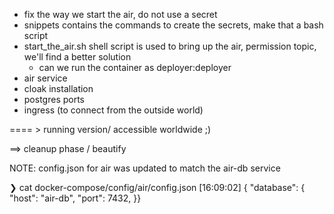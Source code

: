 - fix the way we start the air, do not use a secret
- snippets contains the commands to create the secrets, make that a bash script
- start_the_air.sh shell script is used to bring up the air, permission topic, we'll find a better solution
  - can we run the container as deployer:deployer
- air service
- cloak installation
- postgres ports
- ingress (to connect from the outside world)

==== > running version/ accessible worldwide ;)

==> cleanup phase / beautify

NOTE: config.json for air was updated to match the air-db service

 ❯ cat docker-compose/config/air/config.json                                                                                     [16:09:02]
{
  "database": {
    "host": "air-db",
    "port": 7432,
}}
